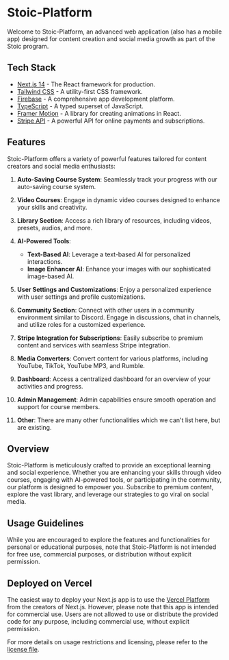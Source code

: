 # Stoic-Platform

Welcome to Stoic-Platform, an advanced web application (also has a mobile app) designed for content creation and social media growth as part of the Stoic program.

## Tech Stack

- [Next.js 14](https://nextjs.org/) - The React framework for production.
- [Tailwind CSS](https://tailwindcss.com/) - A utility-first CSS framework.
- [Firebase](https://firebase.google.com/) - A comprehensive app development platform.
- [TypeScript](https://www.typescriptlang.org/) - A typed superset of JavaScript.
- [Framer Motion](https://www.framer.com/motion/) - A library for creating animations in React.
- [Stripe API](https://stripe.com/) - A powerful API for online payments and subscriptions.

## Features

Stoic-Platform offers a variety of powerful features tailored for content creators and social media enthusiasts:

1. **Auto-Saving Course System**: Seamlessly track your progress with our auto-saving course system.

2. **Video Courses**: Engage in dynamic video courses designed to enhance your skills and creativity.

3. **Library Section**: Access a rich library of resources, including videos, presets, audios, and more.

4. **AI-Powered Tools**:
   - **Text-Based AI**: Leverage a text-based AI for personalized interactions.
   - **Image Enhancer AI**: Enhance your images with our sophisticated image-based AI.

5. **User Settings and Customizations**: Enjoy a personalized experience with user settings and profile customizations.

6. **Community Section**: Connect with other users in a community environment similar to Discord. Engage in discussions, chat in channels, and utilize roles for a customized experience.

7. **Stripe Integration for Subscriptions**: Easily subscribe to premium content and services with seamless Stripe integration.

8. **Media Converters**: Convert content for various platforms, including YouTube, TikTok, YouTube MP3, and Rumble.

9. **Dashboard**: Access a centralized dashboard for an overview of your activities and progress.

10. **Admin Management**: Admin capabilities ensure smooth operation and support for course members.

11. **Other**: There are many other functionalities which we can't list here, but are existing.

## Overview

Stoic-Platform is meticulously crafted to provide an exceptional learning and social experience. Whether you are enhancing your skills through video courses, engaging with AI-powered tools, or participating in the community, our platform is designed to empower you. Subscribe to premium content, explore the vast library, and leverage our strategies to go viral on social media.

## Usage Guidelines

While you are encouraged to explore the features and functionalities for personal or educational purposes, note that Stoic-Platform is not intended for free use, commercial purposes, or distribution without explicit permission.

## Deployed on Vercel

The easiest way to deploy your Next.js app is to use the [Vercel Platform](https://vercel.com/new?utm_medium=default-template&filter=next.js&utm_source=create-next-app&utm_campaign=create-next-app-readme) from the creators of Next.js. However, please note that this app is intended for commercial use. Users are not allowed to use or distribute the provided code for any purpose, including commercial use, without explicit permission.

For more details on usage restrictions and licensing, please refer to the [license file](LICENSE).